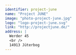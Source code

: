 ```yaml
---
identifier: project-june
name: "Project JUNE"
image: "photo-project-june.jpg"
logo: "logo-project-june.svg"
link: "http://projectjune.de/"
address: |
  Werder 45
  <br />
  14913 Jüterbog
---
```

